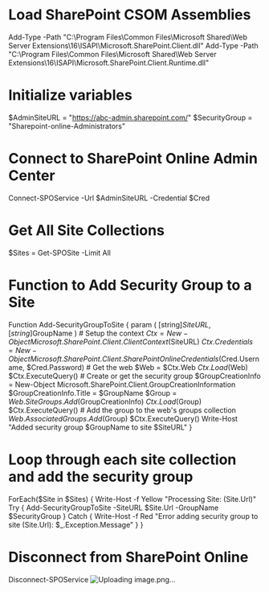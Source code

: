 # Load SharePoint CSOM Assemblies
Add-Type -Path "C:\Program Files\Common Files\Microsoft Shared\Web Server Extensions\16\ISAPI\Microsoft.SharePoint.Client.dll"
Add-Type -Path "C:\Program Files\Common Files\Microsoft Shared\Web Server Extensions\16\ISAPI\Microsoft.SharePoint.Client.Runtime.dll"

# Initialize variables
$AdminSiteURL = "https://abc-admin.sharepoint.com/"
$SecurityGroup = "Sharepoint-online-Administrators"

# Connect to SharePoint Online Admin Center
Connect-SPOService -Url $AdminSiteURL -Credential $Cred

# Get All Site Collections
$Sites = Get-SPOSite -Limit All

# Function to Add Security Group to a Site
Function Add-SecurityGroupToSite {
    param (
        [string]$SiteURL,
        [string]$GroupName
    )
    # Setup the context
    $Ctx = New-Object Microsoft.SharePoint.Client.ClientContext($SiteURL)
    $Ctx.Credentials = New-Object Microsoft.SharePoint.Client.SharePointOnlineCredentials($Cred.Username, $Cred.Password)
    # Get the web
    $Web = $Ctx.Web
    $Ctx.Load($Web)
    $Ctx.ExecuteQuery()
    # Create or get the security group
    $GroupCreationInfo = New-Object Microsoft.SharePoint.Client.GroupCreationInformation
    $GroupCreationInfo.Title = $GroupName
    $Group = $Web.SiteGroups.Add($GroupCreationInfo)
    $Ctx.Load($Group)
    $Ctx.ExecuteQuery()
    # Add the group to the web's groups collection
    $Web.AssociatedGroups.Add($Group)
    $Ctx.ExecuteQuery()
    Write-Host "Added security group $GroupName to site $SiteURL"
}
# Loop through each site collection and add the security group
ForEach($Site in $Sites) {
    Write-Host -f Yellow "Processing Site: $($Site.Url)"
    Try {
        Add-SecurityGroupToSite -SiteURL $Site.Url -GroupName $SecurityGroup
    }
    Catch {
        Write-Host -f Red "Error adding security group to site $($Site.Url): $_.Exception.Message"
    }
}

# Disconnect from SharePoint Online
Disconnect-SPOService
![Uploading image.png…]()
